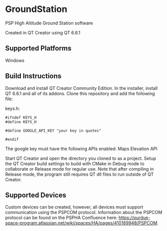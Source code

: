 # GroundStation
PSP High Altitude Ground Station software

Created in QT Creator using QT 6.6.1

## Supported Platforms

Windows

## Build Instructions

Download and install QT Creator Community Edition. In the installer, install QT 6.6.1 and all of its addons. Clone this repository and add the following file:

keys.h:
```
#ifndef KEYS_H
#define KEYS_H

#define GOOGLE_API_KEY "your key in quotes"

#endif
```
The google key must have the following APIs enabled: Maps Elevation API

Start QT Creator and open the directory you cloned to as a project. Setup the QT Creator build settings to build with CMake in Debug mode to collaborate or Release mode for regular use. Note that after compiling in Release mode, the program still requires QT dll files to run outside of QT Creator.

## Supported Devices

Custom devices can be created, however, all devices must support communication using the PSPCOM protocol. Information about the PSPCOM protocol can be found on the PSPHA Confluence here: https://purdue-space-program.atlassian.net/wiki/spaces/HA/pages/410189948/PSPCOM.
